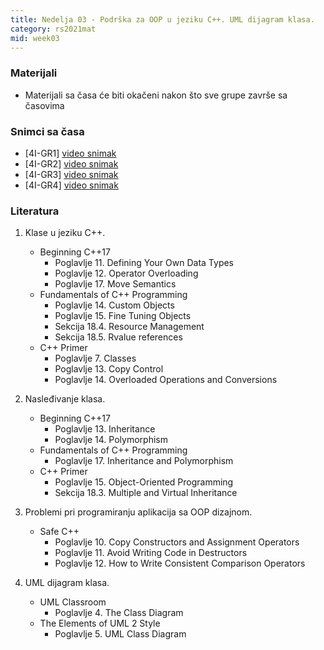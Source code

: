 ```yaml
---
title: Nedelja 03 - Podrška za OOP u jeziku C++. UML dijagram klasa.
category: rs2021mat
mid: week03
---
```


### Materijali

- Materijali sa časa će biti okačeni nakon što sve grupe završe sa časovima

### Snimci sa časa

- [4I-GR1] [video snimak](http://enastava.matf.bg.ac.rs/~nikola_ajzenhamer/2020-2021/rs/RS%2003-GR1/RS%2003-GR1_player.html) 
- [4I-GR2] [video snimak](https://youtu.be/pE8jtSydAQo)
- [4I-GR3] [video snimak](http://enastava.matf.bg.ac.rs/~nikola_ajzenhamer/2020-2021/rs/RS%2003/RS%2003_player.html)
- [4I-GR4] [video snimak](https://youtu.be/OUrdcfnVuCE)

### Literatura

1. Klase u jeziku C++.
    - Beginning C++17
        - Poglavlje 11. Defining Your Own Data Types
        - Poglavlje 12. Operator Overloading
        - Poglavlje 17. Move Semantics
    - Fundamentals of C++ Programming
        - Poglavlje 14. Custom Objects
        - Poglavlje 15. Fine Tuning Objects
        - Sekcija 18.4. Resource Management
        - Sekcija 18.5. Rvalue references
    - C++ Primer
        - Poglavlje 7. Classes
        - Poglavlje 13. Copy Control
        - Poglavlje 14. Overloaded Operations and Conversions

1. Nasleđivanje klasa.
    - Beginning C++17
        - Poglavlje 13. Inheritance
        - Poglavlje 14. Polymorphism
    - Fundamentals of C++ Programming
        - Poglavlje 17. Inheritance and Polymorphism
    - C++ Primer
        - Poglavlje 15. Object-Oriented Programming
        - Sekcija 18.3. Multiple and Virtual Inheritance

1. Problemi pri programiranju aplikacija sa OOP dizajnom.
    - Safe C++
        - Poglavlje 10. Copy Constructors and Assignment Operators
        - Poglavlje 11. Avoid Writing Code in Destructors
        - Poglavlje 12. How to Write Consistent Comparison Operators

1. UML dijagram klasa.
    - UML Classroom
        - Poglavlje 4. The Class Diagram
    - The Elements of UML 2 Style
        - Poglavlje 5. UML Class Diagram
